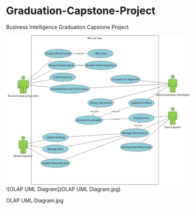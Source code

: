 # Graduation-Capstone-Project
Business Intelligence Graduation Capstone Project

![RCA Use Case Diagram](RCA%20Use%20Case%20Diagram.jpg)
![OLAP UML Diagram](OLAP UML Diagram.jpg)

OLAP UML Diagram.jpg
